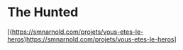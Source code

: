 # The Hunted
[(https://smnarnold.com/projets/vous-etes-le-heros)https://smnarnold.com/projets/vous-etes-le-heros]
